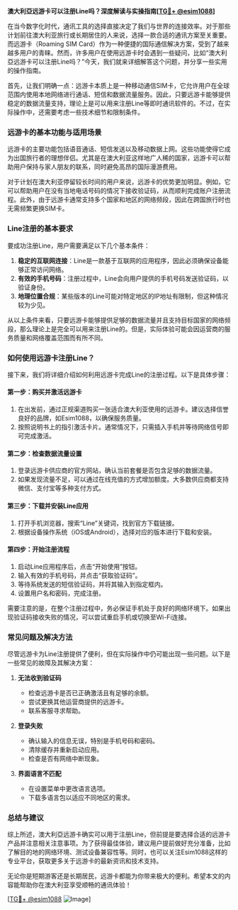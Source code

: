 **澳大利亞远游卡可以注册Line吗？深度解读与实操指南[[TG💪+ @esim1088](https://t.me/s/esim1088)]**

在当今数字化时代，通讯工具的选择直接决定了我们与世界的连接效率。对于那些计划前往澳大利亚旅行或长期居住的人来说，选择一款合适的通讯方案至关重要。而远游卡（Roaming SIM Card）作为一种便捷的国际通信解决方案，受到了越来越多用户的青睐。然而，许多用户在使用远游卡时会遇到一些疑问，比如“澳大利亞远游卡可以注册Line吗？”今天，我们就来详细解答这个问题，并分享一些实用的操作指南。

首先，让我们明确一点：远游卡本质上是一种移动通信SIM卡，它允许用户在全球范围内使用本地网络进行通话、短信和数据流量服务。因此，只要远游卡能够提供稳定的数据流量支持，理论上是可以用来注册Line等即时通讯软件的。不过，在实际操作中，还需要考虑一些技术细节和限制条件。

### **远游卡的基本功能与适用场景**

远游卡的主要功能包括语音通话、短信发送以及移动数据上网。这些功能使得它成为出国旅行者的理想伴侣。尤其是在澳大利亚这样地广人稀的国家，远游卡可以帮助用户保持与家人朋友的联系，同时避免高昂的国际漫游费用。

对于计划在澳大利亚停留较长时间的用户来说，远游卡的优势更加明显。例如，它可以帮助用户在没有当地电话号码的情况下接收验证码，从而顺利完成账户注册流程。此外，由于远游卡通常支持多个国家和地区的网络频段，因此在跨国旅行时也无需频繁更换SIM卡。

### **Line注册的基本要求**

要成功注册Line，用户需要满足以下几个基本条件：

1. **稳定的互联网连接**：Line是一款基于互联网的应用程序，因此必须确保设备能够正常访问网络。
2. **有效的手机号码**：注册过程中，Line会向用户提供的手机号码发送验证码，以验证身份。
3. **地理位置合规**：某些版本的Line可能对特定地区的IP地址有限制，但这种情况较为少见。

从以上条件来看，只要远游卡能够提供足够的数据流量并且支持目标国家的网络频段，那么理论上是完全可以用来注册Line的。但是，实际体验可能会因运营商的服务质量和网络覆盖范围而有所不同。

### **如何使用远游卡注册Line？**

接下来，我们将详细介绍如何利用远游卡完成Line的注册过程。以下是具体步骤：

#### **第一步：购买并激活远游卡**
1. 在出发前，通过正规渠道购买一张适合澳大利亚使用的远游卡。建议选择信誉良好的品牌，如Esim1088，以确保服务质量。
2. 按照说明书上的指引激活卡片。通常情况下，只需插入手机并等待网络信号即可完成激活。

#### **第二步：检查数据流量设置**
1. 登录远游卡供应商的官方网站，确认当前套餐是否包含足够的数据流量。
2. 如果发现流量不足，可以通过在线充值的方式增加额度。大多数供应商都支持微信、支付宝等多种支付方式。

#### **第三步：下载并安装Line应用**
1. 打开手机浏览器，搜索“Line”关键词，找到官方下载链接。
2. 根据设备操作系统（iOS或Android），选择对应的版本进行下载和安装。

#### **第四步：开始注册流程**
1. 启动Line应用程序后，点击“开始使用”按钮。
2. 输入有效的手机号码，并点击“获取验证码”。
3. 等待系统发送的短信验证码，并将其输入到指定框内。
4. 设置用户名和密码，完成注册。

需要注意的是，在整个注册过程中，务必保证手机处于良好的网络环境下。如果出现验证码接收失败的情况，可以尝试重启手机或切换至Wi-Fi连接。

### **常见问题及解决方法**

尽管远游卡为Line注册提供了便利，但在实际操作中仍可能出现一些问题。以下是一些常见的故障及其解决方案：

1. **无法收到验证码**
   - 检查远游卡是否已正确激活且有足够的余额。
   - 尝试更换其他运营商提供的远游卡。
   - 联系客服寻求帮助。

2. **登录失败**
   - 确认输入的信息无误，特别是手机号码和密码。
   - 清除缓存并重新启动应用。
   - 检查是否有网络中断现象。

3. **界面语言不匹配**
   - 在设置菜单中更改语言选项。
   - 下载多语言包以适应不同地区的需求。

### **总结与建议**

综上所述，澳大利亞远游卡确实可以用于注册Line，但前提是要选择合适的远游卡产品并注意相关注意事项。为了获得最佳体验，建议用户提前做好充分准备，比如了解目的地的网络环境、测试设备兼容性等。同时，也可以关注Esim1088这样的专业平台，获取更多关于远游卡的最新资讯和技术支持。

无论你是短期游客还是长期居民，远游卡都能为你带来极大的便利。希望本文的内容能帮助你在澳大利亚享受顺畅的通讯体验！

[[TG💪+ @esim1088](https://t.me/s/esim1088) ![Image](https://i.postimg.cc/4NQfJmqS/Snipaste-2025-05-13-00-14-12.png)]